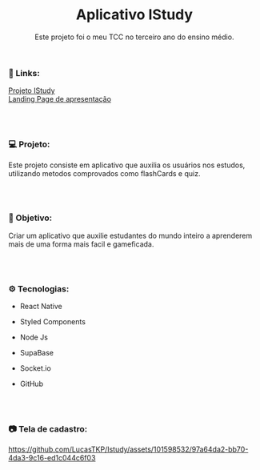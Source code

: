 <h1 align="center">Aplicativo IStudy</h1>
<p align="center">Este projeto foi o meu TCC no terceiro ano do ensino médio.</p> <br />

### 🔗 Links:
<a href="https://github.com/LucasTKP/Istudy">Projeto IStudy</a></br>
<a href="https://istudyy.vercel.app/">Landing Page de apresentação</a></br>

</br>
</br>

### 💻 Projeto:

Este projeto consiste em aplicativo que auxilia os usuários nos estudos, utilizando metodos comprovados como flashCards e quiz.

<br /> <br />

### 🎯 Objetivo:

Criar um aplicativo que auxilie estudantes do mundo inteiro a aprenderem mais de uma forma mais facil e gameficada.

<br /> <br />

### ⚙️ Tecnologias:

- React Native
- Styled Components
- Node Js
- SupaBase
- Socket.io
- GitHub

  <br /> <br />

### 📷 Tela de cadastro:

https://github.com/LucasTKP/Istudy/assets/101598532/97a64da2-bb70-4da3-9c16-ed1c044c6f03

<br />
